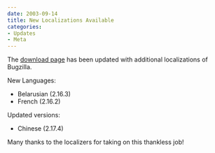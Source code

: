 ```yaml
---
date: 2003-09-14
title: New Localizations Available
categories:
- Updates
- Meta
---
```


The [download page](/download/#localizations) has been updated with additional localizations of Bugzilla.

New Languages:

*   Belarusian (2.16.3)
*   French (2.16.2)

Updated versions:

*   Chinese (2.17.4)

Many thanks to the localizers for taking on this thankless job!

